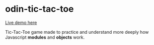 # odin-tic-tac-toe

[Live demo here](https://LeonardoLima01.github.io/odin-tic-tac-toe/)

Tic-Tac-Toe game made to practice and understand more deeply how Javascript **modules** and **objects** work.
